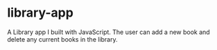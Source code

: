 # library-app
 A Library app I built with JavaScript. The user can add a new book and delete any current books in the library.
